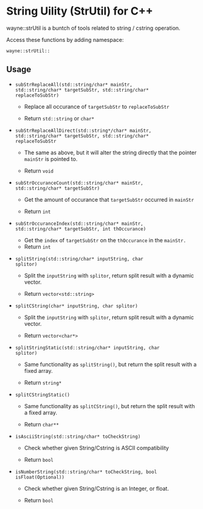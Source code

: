 # String Uility (StrUtil) for C++

wayne::strUtil is a buntch of tools related to string / cstring operation.

Access these functions by adding namespace: 

<code>wayne::strUtil::</code>

## Usage

- <code>subStrReplaceAll(std::string/char* mainStr, std::string/char* targetSubStr,  std::string/char* replaceToSubStr)</code>
  
  - Replace all occurance of <code>targetSubStr</code> to <code>replaceToSubStr</code>
  
  - Return <code>std::string</code> or <code>char*</code>

- <code>subStrReplaceAllDirect(std::string*/char* mainStr, std::string/char* targetSubStr, std::string/char* replaceToSubStr</code>
  
  - The same as above, but it will alter the string directly that the pointer <code>mainStr</code> is pointed to.
  
  - Return <code>void</code>

- <code>subStrOccuranceCount(std::string/char* mainStr, std::string/char* targetSubStr)</code>
  
  - Get the amount of occurance that <code>targetSubStr</code> occurred in <code>mainStr</code>
  
  - Return <code>int</code>

- <code>subStrOccuranceIndex(std::string/char* mainStr, std::string/char* targetSubStr, int thOccurance)</code>
  
  - Get the <code>index</code> of <code>targetSubStr</code> on the <code>thOccurance</code> in the <code>mainStr.</code>
  - Return <code>int</code>

- <code>splitString(std::string/char* inputString, char splitor)</code>
  
  - Split the <code>inputString</code> with <code>splitor</code>, return split result with a dynamic vector.
  
  - Return <code>vector\<std::string\></code>

- <code>splitCString(char* inputString, char splitor)</code>
  
  - Split the <code>inputString</code> with <code>splitor</code>, return split result with a dynamic vector.
  
  - Return <code>vector\<char*\></code>

- <code>splitStringStatic(std::string/char* inputString, char splitor)</code>
  
  - Same functionality as <code>splitString()</code>, but return the split result with a fixed array.
  
  - Return <code>string*</code>

- <code>splitCStringStatic()</code>
  
  - Same functionality as <code>splitCString()</code>, but return the split result with a fixed array.
  
  - Return <code>char\*\*</code>

- <code>isAsciiString(std::string/char* toCheckString)</code>
  
  - Check whether given String/Cstring is ASCII compatibility
  
  - Return <code>bool</code>

- <code>isNumberString(std::string/char* toCheckString, bool isFloat(Optional))</code>
  
  - Check whether given String/Cstring is an Integer, or float.
  
  - Return <code>bool</code>
